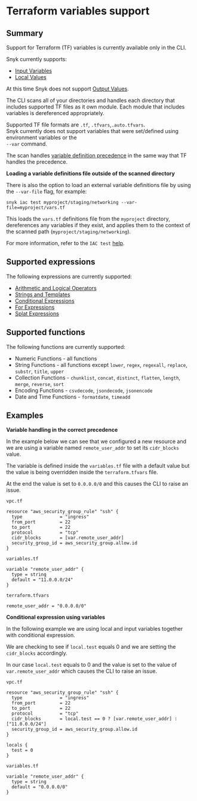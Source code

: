 # Terraform variables support

## Summary

Support for Terraform (TF) variables is currently available only in the CLI.

Snyk currently supports:

* [Input Variables](https://www.terraform.io/language/values/variables)
* [Local Values](https://www.terraform.io/language/values/locals)

At this time Snyk does not support [Output Values](https://www.terraform.io/language/values/outputs).

The CLI scans all of your directories and handles each directory that includes supported TF files as it own module. Each module that includes variables is dereferenced appropriately.

Supported TF file formats are `.tf`, `.tfvars`,`.auto.tfvars`.\
Snyk currently does not support variables that were set/defined using environment variables or the\
`--var` command.

The scan handles [variable definition precedence](https://www.terraform.io/language/values/variables#variable-definition-precedence) in the same way that TF handles the precedence.

**Loading a variable definitions file outside of the scanned directory**

There is also the option to load an external variable definitions file by using the `--var-file` flag, for example:

`snyk iac test myproject/staging/networking --var-file=myproject/vars.tf`

This loads the `vars.tf` definitions file from the `myproject` directory, dereferences any variables if they exist, and applies them to the context of the scanned path (`myproject/staging/networking`).

For more information, refer to the `IAC test` [help](../../../../snyk-cli/commands/iac-test.md).

## Supported expressions

The following expressions are currently supported:

* [Arithmetic and Logical Operators](https://www.terraform.io/language/expressions/operators)
* [Strings and Templates](https://www.terraform.io/language/expressions/strings#strings-and-templates)
* [Conditional Expressions](https://www.terraform.io/language/expressions/conditionals)
* [For Expressions](https://www.terraform.io/language/expressions/for)
* [Splat Expressions](https://www.terraform.io/language/expressions/splat)

## Supported functions

The following functions are currently supported:

* Numeric Functions - all functions
* String Functions - all functions except `lower`, `regex`, `regexall`, `replace`, `substr`, `title`, `upper`
* Collection Functions - `chunklist`, `concat`, `distinct`, `flatten`, `length`, `merge`, `reverse`, `sort`
* Encoding Functions - `csvdecode`, `jsondecode`, `jsonencode`
* Date and Time Functions - `formatdate`, `timeadd`

## Examples

**Variable handling in the correct precedence**

In the example below we can see that we configured a new resource and we are using a variable named `remote_user_addr` to set its `cidr_blocks` value.

The variable is defined inside the `variables.tf` file with a default value but the value is being overridden inside the `terraform.tfvars` file.

At the end the value is set to `0.0.0.0/0` and this causes the CLI to raise an issue.

```hcl
vpc.tf

resource "aws_security_group_rule" "ssh" {
  type              = "ingress"
  from_port         = 22
  to_port           = 22
  protocol          = "tcp"
  cidr_blocks       = [var.remote_user_addr]
  security_group_id = aws_security_group.allow.id
}
```

```hcl
variables.tf

variable "remote_user_addr" {
  type = string
  default = "11.0.0.0/24"
}
```

```hcl
terraform.tfvars

remote_user_addr = "0.0.0.0/0"
```

**Conditional expression using variables**

In the following example we are using local and input variables together with conditional expression.

We are checking to see if `local.test` equals 0 and we are setting the `cidr_blocks` accordingly.

In our case `local.test` equals to 0 and the value is set to the value of `var.remote_user_addr` which causes the CLI to raise an issue.

```hcl
vpc.tf

resource "aws_security_group_rule" "ssh" {
  type              = "ingress"
  from_port         = 22
  to_port           = 22
  protocol          = "tcp"
  cidr_blocks       = local.test == 0 ? [var.remote_user_addr] : ["11.0.0.0/24"]
  security_group_id = aws_security_group.allow.id
}

locals {
  test = 0
}
```

```hcl
variables.tf

variable "remote_user_addr" {
  type = string
  default = "0.0.0.0/0"
}
```
